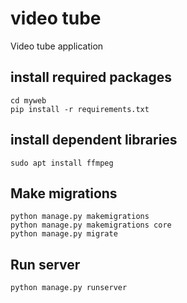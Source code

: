 # video tube
Video tube application

## install required packages 
```
cd myweb
pip install -r requirements.txt
```

## install dependent libraries

```
sudo apt install ffmpeg
```

## Make migrations

```
python manage.py makemigrations
python manage.py makemigrations core
python manage.py migrate
```
## Run server

```
python manage.py runserver
```
